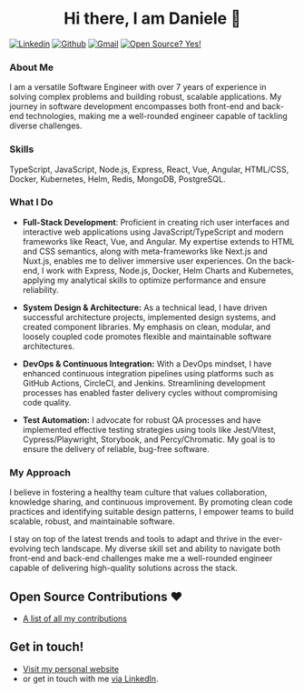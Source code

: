 <h1 align="center">Hi there, I am Daniele 👋</h1>

[![Linkedin](https://img.shields.io/badge/-LinkedIn-blue?style=flat&logo=Linkedin&logoColor=white)](https://www.linkedin.com/in/danieletortora/)
[![Github](https://img.shields.io/badge/-Github-000?style=flat&logo=Github&logoColor=white)](https://github.com/floroz)
[![Gmail](https://img.shields.io/badge/-Gmail-c14438?style=flat&logo=Gmail&logoColor=white)](mailto:contact@danieletortora.com)
[![Open Source? Yes!](https://badgen.net/badge/Open%20Source%20%3F/Yes%21/blue?icon=github)](https://github.com/floroz/floroz/blob/master/CONTRIBUTIONS.md)


### About Me
I am a versatile Software Engineer with over 7 years of experience in solving complex problems and building robust, scalable applications. My journey in software development encompasses both front-end and back-end technologies, making me a well-rounded engineer capable of tackling diverse challenges.

### Skills

TypeScript, JavaScript, Node.js, Express, React, Vue, Angular, HTML/CSS, Docker, Kubernetes, Helm, Redis, MongoDB, PostgreSQL.

### What I Do
- **Full-Stack Development**: Proficient in creating rich user interfaces and interactive web applications using JavaScript/TypeScript and modern frameworks like React, Vue, and Angular. My expertise extends to HTML and CSS semantics, along with meta-frameworks like Next.js and Nuxt.js, enables me to deliver immersive user experiences. On the back-end, I work with Express, Node.js, Docker, Helm Charts and Kubernetes, applying my analytical skills to optimize performance and ensure reliability.

- **System Design & Architecture:** As a technical lead, I have driven successful architecture projects, implemented design systems, and created component libraries. My emphasis on clean, modular, and loosely coupled code promotes flexible and maintainable software architectures.

- **DevOps & Continuous Integration:** With a DevOps mindset, I have enhanced continuous integration pipelines using platforms such as GitHub Actions, CircleCI, and Jenkins. Streamlining development processes has enabled faster delivery cycles without compromising code quality.

- **Test Automation:** I advocate for robust QA processes and have implemented effective testing strategies using tools like Jest/Vitest, Cypress/Playwright, Storybook, and Percy/Chromatic. My goal is to ensure the delivery of reliable, bug-free software.

### My Approach
I believe in fostering a healthy team culture that values collaboration, knowledge sharing, and continuous improvement. By promoting clean code practices and identifying suitable design patterns, I empower teams to build scalable, robust, and maintainable software.

I stay on top of the latest trends and tools to adapt and thrive in the ever-evolving tech landscape. My diverse skill set and ability to navigate both front-end and back-end challenges make me a well-rounded engineer capable of delivering high-quality solutions across the stack.


## Open Source Contributions :heart:

- [A list of all my contributions](https://github.com/floroz/floroz/blob/master/CONTRIBUTIONS.md)


## Get in touch!

- [Visit my personal website](https://danieletortora.netlify.app/)
- or get in touch with me [via LinkedIn](https://www.linkedin.com/in/danieletortora/).
